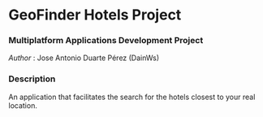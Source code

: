 # GeoFinder Hotels Project
### Multiplatform Applications Development Project
*Author* : Jose Antonio Duarte Pérez (DainWs) <br/>
### Description
An application that facilitates the search for the hotels closest to your real location.

